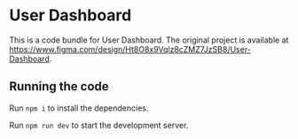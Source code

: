 
  # User Dashboard

  This is a code bundle for User Dashboard. The original project is available at https://www.figma.com/design/Ht8O8x9Vqlz8cZMZ7JzSB8/User-Dashboard.

  ## Running the code

  Run `npm i` to install the dependencies.

  Run `npm run dev` to start the development server.
  